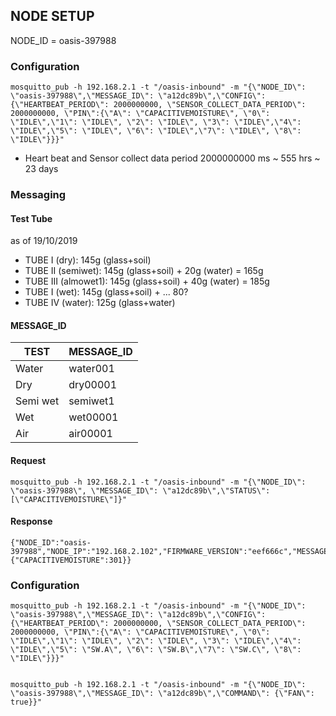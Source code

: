 ## NODE SETUP
NODE_ID = oasis-397988


### Configuration
```
mosquitto_pub -h 192.168.2.1 -t "/oasis-inbound" -m "{\"NODE_ID\": \"oasis-397988\",\"MESSAGE_ID\": \"a12dc89b\",\"CONFIG\": {\"HEARTBEAT_PERIOD\": 2000000000, \"SENSOR_COLLECT_DATA_PERIOD\": 2000000000, \"PIN\":{\"A\": \"CAPACITIVEMOISTURE\", \"0\": \"IDLE\",\"1\": \"IDLE\", \"2\": \"IDLE\", \"3\": \"IDLE\",\"4\": \"IDLE\",\"5\": \"IDLE\", \"6\": \"IDLE\",\"7\": \"IDLE\", \"8\": \"IDLE\"}}}"
```
* Heart beat and Sensor collect data period 2000000000 ms ~ 555 hrs ~ 23 days


### Messaging

#### Test Tube
as of 19/10/2019
* TUBE I (dry): 145g (glass+soil)
* TUBE II (semiwet): 145g (glass+soil) + 20g (water) = 165g
* TUBE III (almowet1): 145g (glass+soil) + 40g (water) = 185g
* TUBE I (wet): 145g (glass+soil) + ... 80?
* TUBE IV (water): 125g (glass+water)



#### MESSAGE_ID
TEST | MESSAGE_ID
---- | ----------
Water| water001
Dry| dry00001
Semi wet| semiwet1
Wet| wet00001
Air| air00001

#### Request
```
mosquitto_pub -h 192.168.2.1 -t "/oasis-inbound" -m "{\"NODE_ID\": \"oasis-397988\", \"MESSAGE_ID\": \"a12dc89b\",\"STATUS\": [\"CAPACITIVEMOISTURE\"]}"
```
#### Response
```
{"NODE_ID":"oasis-397988","NODE_IP":"192.168.2.102","FIRMWARE_VERSION":"eef666c","MESSAGE_ID":"a12dc89b","DATA":{"CAPACITIVEMOISTURE":301}}
```





### Configuration
```
mosquitto_pub -h 192.168.2.1 -t "/oasis-inbound" -m "{\"NODE_ID\": \"oasis-397988\",\"MESSAGE_ID\": \"a12dc89b\",\"CONFIG\": {\"HEARTBEAT_PERIOD\": 2000000000, \"SENSOR_COLLECT_DATA_PERIOD\": 2000000000, \"PIN\":{\"A\": \"CAPACITIVEMOISTURE\", \"0\": \"IDLE\",\"1\": \"IDLE\", \"2\": \"IDLE\", \"3\": \"IDLE\",\"4\": \"IDLE\",\"5\": \"SW.A\", \"6\": \"SW.B\",\"7\": \"SW.C\", \"8\": \"IDLE\"}}}"


mosquitto_pub -h 192.168.2.1 -t "/oasis-inbound" -m "{\"NODE_ID\": \"oasis-397988\",\"MESSAGE_ID\": \"a12dc89b\",\"COMMAND\": {\"FAN\": true}}"
```
